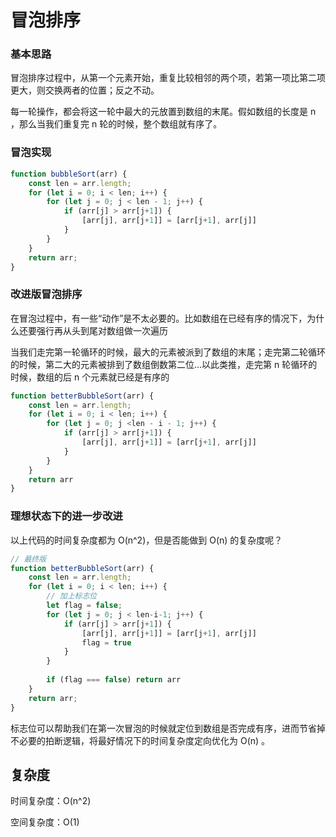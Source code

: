 # 冒泡排序



### 基本思路

冒泡排序过程中，从第一个元素开始，重复比较相邻的两个项，若第一项比第二项更大，则交换两者的位置；反之不动。

每一轮操作，都会将这一轮中最大的元放置到数组的末尾。假如数组的长度是 n ，那么当我们重复完 n 轮的时候，整个数组就有序了。



### 冒泡实现

```javascript
function bubbleSort(arr) {
    const len = arr.length;
    for (let i = 0; i < len; i++) {
        for (let j = 0; j < len - 1; j++) {
            if (arr[j] > arr[j+1]) {
                [arr[j], arr[j+1]] = [arr[j+1], arr[j]]
            }
        }
    }
    return arr;
}
```



### 改进版冒泡排序

在冒泡过程中，有一些“动作”是不太必要的。比如数组在已经有序的情况下，为什么还要强行再从头到尾对数组做一次遍历

当我们走完第一轮循环的时候，最大的元素被派到了数组的末尾；走完第二轮循环的时候，第二大的元素被排到了数组倒数第二位...以此类推，走完第 n 轮循环的时候，数组的后 n 个元素就已经是有序的

```javascript
function betterBubbleSort(arr) {
    const len = arr.length;
    for (let i = 0; i < len; i++) {
        for (let j = 0; j <len - i - 1; j++) {
            if (arr[j] > arr[j+1]) {
                [arr[j], arr[j+1]] = [arr[j+1], arr[j]]
            }
        }
    }
    return arr
}
```



### 理想状态下的进一步改进

以上代码的时间复杂度都为 O(n^2)，但是否能做到 O(n) 的复杂度呢？

```javascript
// 最终版
function betterBubbleSort(arr) {
    const len = arr.length;
    for (let i = 0; i < len; i++) {
        // 加上标志位
        let flag = false;
        for (let j = 0; j < len-i-1; j++) {
            if (arr[j] > arr[j+1]) {
                [arr[j], arr[j+1]] = [arr[j+1], arr[j]]
                flag = true
            }
        }
        
        if (flag === false) return arr
    }
    return arr;
}
```

标志位可以帮助我们在第一次冒泡的时候就定位到数组是否完成有序，进而节省掉不必要的拍断逻辑，将最好情况下的时间复杂度定向优化为 O(n) 。





## 复杂度

时间复杂度：O(n^2)

空间复杂度：O(1)

